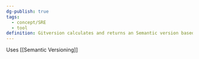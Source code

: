 ```yaml
---
dg-publish: true
tags:
  - concept/SRE
  - tool
definition: Gitversion calculates and returns an Semantic version based on the branches involved.
---
```

Uses [[Semantic Versioning]]
